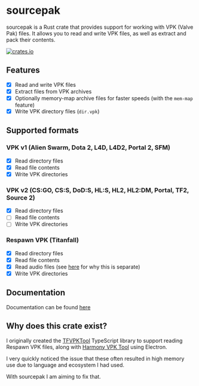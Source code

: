 # sourcepak
sourcepak is a Rust crate that provides support for working with VPK (Valve Pak) files. It allows you to read and write VPK files, as well as extract and pack their contents.

[![crates.io](https://img.shields.io/crates/v/sourcepak.svg)](https://crates.io/crates/sourcepak)

## Features
- [x] Read and write VPK files
- [x] Extract files from VPK archives
- [x] Optionally memory-map archive files for faster speeds (with the `mem-map` feature)
- [x] Write VPK directory files (`dir.vpk`)

## Supported formats
### VPK v1 (Alien Swarm, Dota 2, L4D, L4D2, Portal 2, SFM)
- [x] Read directory files
- [x] Read file contents
- [x] Write VPK directories

### VPK v2 (CS:GO, CS:S, DoD:S, HL:S, HL2, HL2:DM, Portal, TF2, Source 2)
- [x] Read directory files
- [ ] Read file contents
- [ ] Write VPK directories

### Respawn VPK (Titanfall)
- [x] Read directory files
- [x] Read file contents
- [x] Read audio files (see [here](https://github.com/barnabwhy/TF1.Audio.English?tab=readme-ov-file#why-did-respawn-decompress-the-audio-in-the-first-place) for why this is separate)
- [x] Write VPK directories

## Documentation
Documentation can be found [here](https://docs.rs/sourcepak)

## Why does this crate exist?
I originally created the [TFVPKTool](https://github.com/barnabwhy/TFVPKTool) TypeScript library to support reading Respawn VPK files, along with [Harmony VPK Tool](https://github.com/harmonytf/HarmonyVPKTool) using Electron.

I very quickly noticed the issue that these often resulted in high memory use due to language and ecosystem I had used.

With sourcepak I am aiming to fix that.
